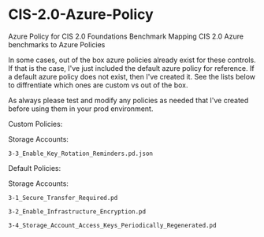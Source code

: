 # CIS-2.0-Azure-Policy
Azure Policy for CIS 2.0 Foundations Benchmark
Mapping CIS 2.0 Azure benchmarks to Azure Policies

In some cases, out of the box azure policies already exist for these controls. If that is the case, I've just included the default azure policy for reference. If a default azure policy does not exist, then I've created it. See the lists below to diffrentiate which ones are custom vs out of the box.

As always please test and modify any policies as needed that I've created before using them in your prod environment.

Custom Policies:

  Storage Accounts:

    3-3_Enable_Key_Rotation_Reminders.pd.json


Default Policies:

  Storage Accounts:

    3-1_Secure_Transfer_Required.pd

    3-2_Enable_Infrastructure_Encryption.pd

    3-4_Storage_Account_Access_Keys_Periodically_Regenerated.pd
    
